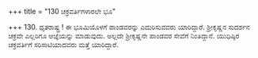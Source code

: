 +++
title = "130 ಚಕ್ರವರ್ತಿಗಳಾರಲೇ ಭೂ"

+++
130. ಧೃತರಾಷ್ಟ್ರ ! ಈ ಭೂಮಿಯೊಳಗೆ ಪಾಂಡವರನ್ನು ಎದುರಿಸುವವರು ಯಾರಿದ್ದಾರೆ. ಶ್ರೀಕೃಷ್ಣನ ಸುದರ್ಶನ ಚಕ್ರವೇ ಎಲ್ಲರಿಗೂ ಆಜ್ಞೆಯನ್ನು ಮಾಡುವುದು. ಅಲ್ಲದೇ ಶ್ರೀಕೃಷ್ಣನೇ ಪಾಂಡವರ ಸೇವೆಗೆ ನಿಂತಿದ್ದಾನೆ. ಯುಧಿಷ್ಠಿರ ಚಕ್ರವರ್ತಿಗೆ ಸರಿಸಾಟಿಯಾದವರು ಮತ್ತೆ ಯಾರಿದ್ದಾರೆ.